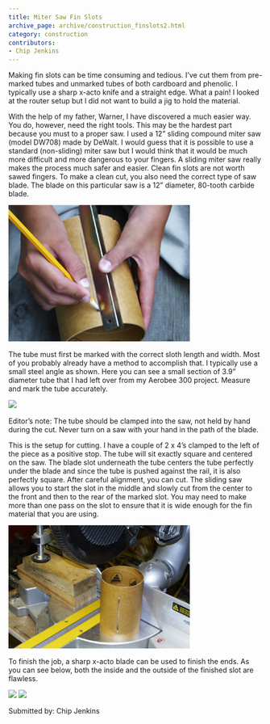 ```yaml
---
title: Miter Saw Fin Slots
archive_page: archive/construction_finslots2.html
category: construction
contributors:
- Chip Jenkins
---
```

Making fin slots can be time consuming and tedious. I’ve cut them from pre-marked tubes and unmarked tubes of both cardboard and phenolic. I typically use a sharp x-acto knife and a straight edge. What a pain! I looked at the router setup but I did not want to build a jig to hold the material.

With the help of my father, Warner, I have discovered a much easier way. You do, however, need the right tools. This may be the hardest part because you must to a proper saw. I used a 12” sliding compound miter saw (model DW708) made by DeWalt. I would guess that it is possible to use a standard (non-sliding) miter saw but I would think that it would be much more difficult and more dangerous to your fingers. A sliding miter saw really makes the process much safer and easier. Clean fin slots are not worth sawed fingers. To make a clean cut, you also need the correct type of saw blade. The blade on this particular saw is a 12” diameter, 80-tooth carbide blade.

![](/images/finslots2_marktube.jpg)

The tube must first be marked with the correct sloth length and width. Most of you probably already have a method to accomplish that. I typically use a small steel angle as shown. Here you can see a small section of 3.9” diameter tube that I had left over from my Aerobee 300 project. Measure and mark the tube accurately.

![](/images/finslots2_setup.jpg)

Editor’s note: The tube should be clamped into the saw, not held by hand during the cut. Never turn on a saw with your hand in the path of the blade.

This is the setup for cutting. I have a couple of 2 x 4’s clamped to the left of the piece as a positive stop. The tube will sit exactly square and centered on the saw. The blade slot underneath the tube centers the tube perfectly under the blade and since the tube is pushed against the rail, it is also perfectly square. After careful alignment, you can cut. The sliding saw allows you to start the slot in the middle and slowly cut from the center to the front and then to the rear of the marked slot. You may need to make more than one pass on the slot to ensure that it is wide enough for the fin material that you are using.

![](/images/finslots2_cut.jpg)

To finish the job, a sharp x-acto blade can be used to finish the ends. As you can see below, both the inside and the outside of the finished slot are flawless.

![](/images/finslots2_inside.jpg)
![](/images/finslots2_outside.jpg)

Submitted by: Chip Jenkins

